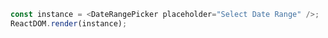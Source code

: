 
<!--start-code-->

```js
const instance = <DateRangePicker placeholder="Select Date Range" />;
ReactDOM.render(instance);
```

<!--end-code-->
